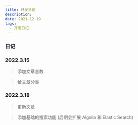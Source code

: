 ```yaml
---
title: 开发日记
description: 
date: 2021-12-19
tags:
  - 开发日记
---
```


### 日记

### 2022.3.15
> 添加文章总数

> 给文章分类

### 2022.3.18
> 更新文章

> 添加基础的搜索功能 (后期会扩展 Algolia 和 Elastic Search)
